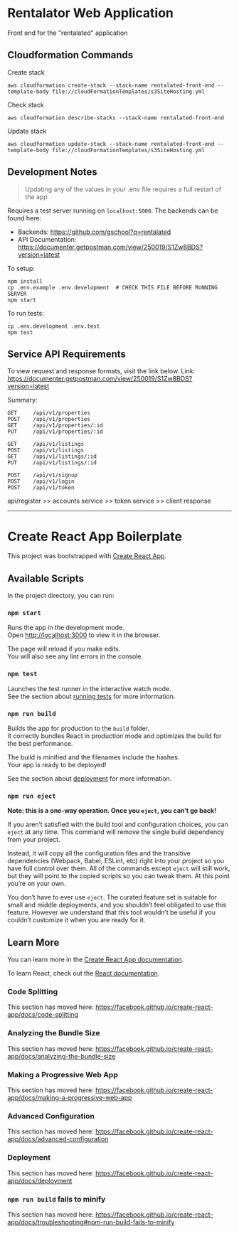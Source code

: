 # Rentalator Web Application

Front end for the "rentalated" application

## Cloudformation Commands

Create stack
```
aws cloudformation create-stack --stack-name rentalated-front-end --template-body file://cloudFormationTemplates/s3SiteHosting.yml
```

Check stack
```
aws cloudformation describe-stacks --stack-name rentalated-front-end
```

Update stack
```
aws cloudformation update-stack --stack-name rentalated-front-end --template-body file://cloudFormationTemplates/s3SiteHosting.yml
```

## Development Notes

> Updating any of the values in your .env file requires a full restart of the app

Requires a test server running on `localhost:5000`. The backends can be found here:

* Backends: https://github.com/gschool?q=rentalated
* API Documentation: https://documenter.getpostman.com/view/250019/S1Zw8BDS?version=latest

To setup:
``` 
npm install
cp .env.example .env.development  # CHECK THIS FILE BEFORE RUNNING SERVER
npm start
```

To run tests:
``` 
cp .env.development .env.test
npm test
```

## Service API Requirements

To view request and response formats, visit the link below.
Link: https://documenter.getpostman.com/view/250019/S1Zw8BDS?version=latest

Summary:
``` 
GET     /api/v1/properties
POST    /api/v1/properties
GET     /api/v1/properties/:id
PUT     /api/v1/properties/:id

GET     /api/v1/listings
POST    /api/v1/listings
GET     /api/v1/listings/:id
PUT     /api/v1/listings/:id

POST    /api/v1/signup     
POST    /api/v1/login
POST    /api/v1/token
```

api/register >> accounts service >> token service >> client response

----

# Create React App Boilerplate

This project was bootstrapped with [Create React App](https://github.com/facebook/create-react-app).

## Available Scripts

In the project directory, you can run:

### `npm start`

Runs the app in the development mode.<br>
Open [http://localhost:3000](http://localhost:3000) to view it in the browser.

The page will reload if you make edits.<br>
You will also see any lint errors in the console.

### `npm test`

Launches the test runner in the interactive watch mode.<br>
See the section about [running tests](https://facebook.github.io/create-react-app/docs/running-tests) for more information.

### `npm run build`

Builds the app for production to the `build` folder.<br>
It correctly bundles React in production mode and optimizes the build for the best performance.

The build is minified and the filenames include the hashes.<br>
Your app is ready to be deployed!

See the section about [deployment](https://facebook.github.io/create-react-app/docs/deployment) for more information.

### `npm run eject`

**Note: this is a one-way operation. Once you `eject`, you can’t go back!**

If you aren’t satisfied with the build tool and configuration choices, you can `eject` at any time. This command will remove the single build dependency from your project.

Instead, it will copy all the configuration files and the transitive dependencies (Webpack, Babel, ESLint, etc) right into your project so you have full control over them. All of the commands except `eject` will still work, but they will point to the copied scripts so you can tweak them. At this point you’re on your own.

You don’t have to ever use `eject`. The curated feature set is suitable for small and middle deployments, and you shouldn’t feel obligated to use this feature. However we understand that this tool wouldn’t be useful if you couldn’t customize it when you are ready for it.

## Learn More

You can learn more in the [Create React App documentation](https://facebook.github.io/create-react-app/docs/getting-started).

To learn React, check out the [React documentation](https://reactjs.org/).

### Code Splitting

This section has moved here: https://facebook.github.io/create-react-app/docs/code-splitting

### Analyzing the Bundle Size

This section has moved here: https://facebook.github.io/create-react-app/docs/analyzing-the-bundle-size

### Making a Progressive Web App

This section has moved here: https://facebook.github.io/create-react-app/docs/making-a-progressive-web-app

### Advanced Configuration

This section has moved here: https://facebook.github.io/create-react-app/docs/advanced-configuration

### Deployment

This section has moved here: https://facebook.github.io/create-react-app/docs/deployment

### `npm run build` fails to minify

This section has moved here: https://facebook.github.io/create-react-app/docs/troubleshooting#npm-run-build-fails-to-minify


